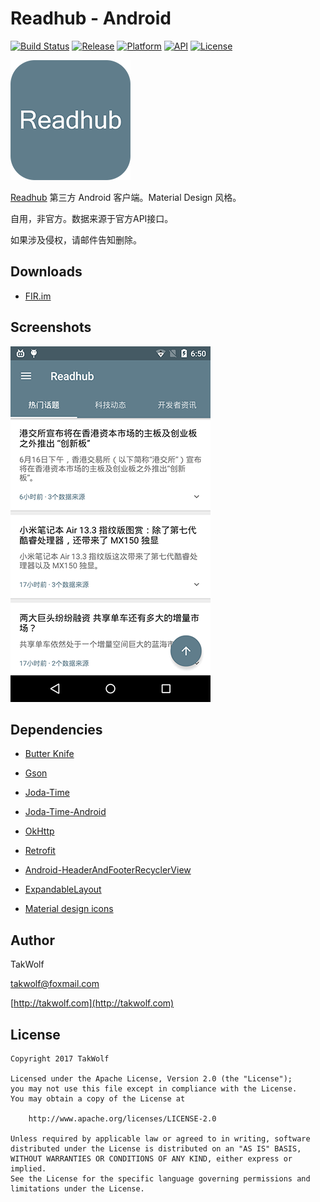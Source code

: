 # Readhub - Android #

[![Build Status](https://travis-ci.org/TakWolf/Readhub-Android.svg?branch=master)](https://travis-ci.org/TakWolf/Readhub-Android)
[![Release](https://img.shields.io/github/release/TakWolf/Readhub-Android.svg)](https://github.com/TakWolf/Readhub-Android/releases/latest)
[![Platform](https://img.shields.io/badge/platform-Android-green.svg)](https://www.android.com)
[![API](https://img.shields.io/badge/API-21%2B-brightgreen.svg)](https://android-arsenal.com/api?level=21)
[![License](https://img.shields.io/github/license/TakWolf/Readhub-Android.svg)](http://www.apache.org/licenses/LICENSE-2.0)

![Logo](app/src/main/res/mipmap-xxxhdpi/ic_launcher.png)

[Readhub](https://readhub.me) 第三方 Android 客户端。Material Design 风格。

自用，非官方。数据来源于官方API接口。

如果涉及侵权，请邮件告知删除。

## Downloads ##

- [FIR.im](https://fir.im/Readhub)

## Screenshots ##

![Image](art/screenshot_s.png)

## Dependencies ##

- [Butter Knife](https://github.com/JakeWharton/butterknife)

- [Gson](https://github.com/google/gson)

- [Joda-Time](http://www.joda.org/joda-time)

- [Joda-Time-Android](https://github.com/dlew/joda-time-android)

- [OkHttp](https://github.com/square/okhttp)

- [Retrofit](https://github.com/square/retrofit)

- [Android-HeaderAndFooterRecyclerView](https://github.com/TakWolf/Android-HeaderAndFooterRecyclerView)

- [ExpandableLayout](https://github.com/cachapa/ExpandableLayout)

- [Material design icons](https://github.com/google/material-design-icons)

## Author ##

TakWolf

[takwolf@foxmail.com](mailto:takwolf@foxmail.com)

[http://takwolf.com](http://takwolf.com)

## License ##

```
Copyright 2017 TakWolf

Licensed under the Apache License, Version 2.0 (the "License");
you may not use this file except in compliance with the License.
You may obtain a copy of the License at

    http://www.apache.org/licenses/LICENSE-2.0

Unless required by applicable law or agreed to in writing, software
distributed under the License is distributed on an "AS IS" BASIS,
WITHOUT WARRANTIES OR CONDITIONS OF ANY KIND, either express or implied.
See the License for the specific language governing permissions and
limitations under the License.
```
